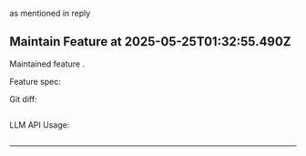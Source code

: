  as mentioned in reply 
## Maintain Feature at 2025-05-25T01:32:55.490Z

Maintained feature .

Feature spec:



Git diff:

```diff

```

LLM API Usage:

```json

```
---

